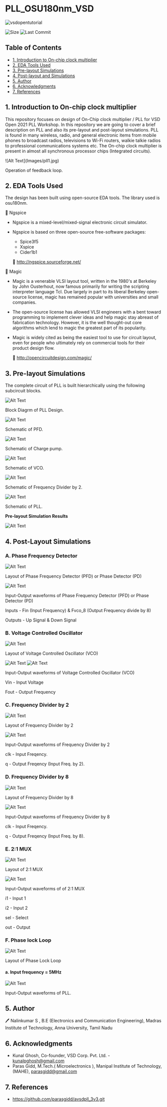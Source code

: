 # PLL_OSU180nm_VSD

![vsdopentutorial](Images/Vsd.png)

![Size](https://img.shields.io/github/repo-size/Nalinkumar2002/vsd_pll_workshop?color=red)
![Last Commit](https://img.shields.io/github/last-commit/Nalinkumar2002/vsd_pll_workshop?color=green)





## Table of Contents
- [1. Introduction to On-chip clock multiplier](#1-introduction-to-On-chip-clock-multiplier)
- [2. EDA Tools Used](#2-eda-tools-used)
- [3. Pre-layout Simulations](#3-Pre-layout-Simulations)
- [4. Post-layout and Simulations](#4-Post-Layout-Simulations)
- [5. Author](#5-Author)
- [6. Acknowledgments](#6-acknowledgments)
- [7. References](#7-References)

## 1. Introduction to On-chip clock multiplier

 This repository focuses on design of On-Chip clock multiplier / PLL for VSD Open 2021 PLL Workshop.
 In this repository we are going to cover a brief description on PLL and also its pre-layout and post-layout simulations. 
 PLL is found in many wireless, radio, and general electronic items from mobile phones to broadcast radios, televisions to Wi-Fi routers, walkie talkie radios to professional   communications systems etc.
The On-chip clock multiplier is present in almost all synchronous processor chips (Integrated circuits).
</p>
![Alt Text](Images/pll1.jpg)

</p>

Operation of feedback loop.

</p>

## 2. EDA Tools Used 
The design has been built using open-source EDA tools. The library used is osu180nm. 

🌟 Ngspice
 
   * Ngspice is a mixed-level/mixed-signal electronic circuit simulator.
   * Ngspice is based on three open-source free-software packages: 
      * Spice3f5
      * Xspice
      * Cider1b1
   
      🔗 http://ngspice.sourceforge.net/
      
 🌟 Magic
 
  * Magic is a venerable VLSI layout tool, written in the 1980's at Berkeley by John Ousterhout, now famous primarily for writing the scripting interpreter language Tcl. Due largely in part to its liberal Berkeley open-source license, magic has remained popular with universities and small companies.
  * The open-source license has allowed VLSI engineers with a bent toward programming to implement clever ideas and help magic stay abreast of fabrication technology. However, it is the well thought-out core algorithms which lend to magic the greatest part of its popularity.
  * Magic is widely cited as being the easiest tool to use for circuit layout, even for people who ultimately rely on commercial tools for their product design flow.
  
    🔗 http://opencircuitdesign.com/magic/


## 3. Pre-layout Simulations
The complete circuit of PLL is built hierarchically using the following subcircuit blocks.

</p>

![Alt Text](Images/blockdiagram.jpg)

</p>

Block Diagrm of PLL Design.

</p>

</p>

![Alt Text](Images/pfd_1.png)

</p>

Schematic of PFD.

</p>

</p>

![Alt Text](Images/cp.png)

</p>

Schematic of Charge pump.

</p>

</p>

![Alt Text](Images/vco.png)

</p>

Schematic of VCO.

</p>
</p>

![Alt Text](Images/pf2.png)

</p>

Schematic of Frequency Divider by 2.

</p>
</p>

![Alt Text](Images/pll2.png)

</p>

Schematic of PLL.

</p>
</p>


**Pre-layout Simulation Results**

</p>

![Alt Text](Images/prelayout_pll.png)

</p>


## 4. Post-Layout Simulations 

### A. Phase Frequency Detector
![Alt Text](Images/pfd.png)

</p>

 Layout of Phase Frequency Detector (PFD) or Phase Detector (PD)

</p>
</p>

![Alt Text](Images/postlayout_pfd.png)

</p>

Input-Output waveforms of Phase Frequency Detector (PFD) or Phase Detector (PD) </p>
     Inputs - Fin (Input Frequency) &
              Fvco_8 (Output Frequency divide by 8) </p> </p>
     Outputs - Up Signal &
               Down Signal         </p>

</p>
</p>

### B. Voltage Controlled Oscillator
![Alt Text](Images/vco101.png)


</p>

Layout of Voltage Controlled Oscillator (VCO)

</p>

</p>

![Alt Text](Images/postlayout_vco_in.png)
![Alt Text](Images/postlayout_vco_out.png)

</p>

 Input-Output waveforms of Voltage Controlled Oscillator (VCO) </p>
Vin - Input Voltage </p>
Fout - Output Frequency

</p>

</p>

### C. Frequency Divider by 2
![Alt Text](Images/freqdiv2.png)

</p>

 Layout of Frequency Divider by 2 </p> 
</p>


![Alt Text](Images/postlayout_freq_div_2.png)

</p>

Input-Output waveforms of Frequency Divider by 2 </p>
clk - Input Freqency. </p>
q - Output Freqency (Input Freq. by 2). </p>

</p>

### D. Frequency Divider by 8
![Alt Text](Images/freqdiv8.png)

</p>
</p>

 Layout of Frequency Divider by 8 </p> 
</p>


![Alt Text](Images/postlayout_freq_div_8.png)

</p>

 Input-Output waveforms of Frequency Divider by 8 </p>
clk - Input Freqency. </p>
q - Output Freqency (Input Freq. by 8). </p>

</p>

### E. 2:1 MUX
![Alt Text](Images/mux21.png)

</p>
 Layout of 2:1 MUX </p> 
</p>

![Alt Text](Images/postlayout_mux.png)

</p>
Input-Output waveforms of of 2:1 MUX </p> 
i1 - Input 1 </p> 
i2 - Input 2 </p> 
sel - Select </p> 
out - Output </p> 
</p>

### F. Phase lock Loop 
</p>

![Alt Text](Images/PLLv3.png)

</p>
</p>
Layout of Phase Lock Loop </p> 
</p>

#### a. Input frequency = 5MHz

</p>

![Alt Text](Images/postlayout_pll.png)

</p>
</p>
Input-Output waveforms of PLL. </p> 




## 5. Author

🖊️  Nalinkumar S , B.E (Electronics and Communication Engineering), Madras Institute of Technology, Anna University, Tamil Nadu 

## 6. Acknowledgments

 - Kunal Ghosh, Co-founder, VSD Corp. Pvt. Ltd. - kunalpghosh@gmail.com
 - Paras Gidd, M.Tech.( Microelectronics ), Manipal Institute of Technology,(MAHE), parasgidd@gmail.com

## 7. References

- https://github.com/parasgidd/avsdpll_3v3.git


